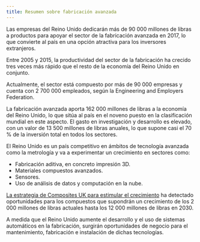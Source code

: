 ```yaml
---
title: Resumen sobre fabricación avanzada
---
```


Las empresas del Reino Unido dedicarán más de 90 000 millones de libras a productos para apoyar el sector de la fabricación avanzada en 2017, lo que convierte al país en una opción atractiva para los inversores extranjeros.

Entre 2005 y 2015, la productividad del sector de la fabricación ha crecido tres veces más rápido que el resto de la economía del Reino Unido en conjunto. 

Actualmente, el sector está compuesto por más de 90 000 empresas y cuenta con 2 700 000 empleados, según la Engineering and Employers Federation.

La fabricación avanzada aporta 162 000 millones de libras a la economía del Reino Unido, lo que sitúa al país en el noveno puesto en la clasificación mundial en este aspecto. El gasto en investigación y desarrollo es elevado, con un valor de 13 500 millones de libras anuales, lo que supone casi el 70 % de la inversión total en todos los sectores.

El Reino Unido es un país competitivo en ámbitos de tecnología avanzada como la metrología y va a experimentar un crecimiento en sectores como:

- Fabricación aditiva, en concreto impresión 3D.
- Materiales compuestos avanzados.
- Sensores.
- Uso de análisis de datos y computación en la nube.

[La estrategia de Composites UK para estimular el crecimiento](https://compositesuk.co.uk/system/files/documents/Strategy%20final%20version_1.pdf) ha detectado oportunidades para los compuestos que supondrán un crecimiento de los 2 000 millones de libras actuales hasta los 12 000 millones de libras en 2030.

A medida que el Reino Unido aumente el desarrollo y el uso de sistemas automáticos en la fabricación, surgirán oportunidades de negocio para el mantenimiento, fabricación e instalación de dichas tecnologías.